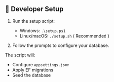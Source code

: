 ## 🔧 Developer Setup

1. Run the setup script:
   - Windows: `.\setup.ps1`
   - Linux/macOS: `./setup.sh` ( Recommended ) 

2. Follow the prompts to configure your database.

The script will:
- Configure `appsettings.json`
- Apply EF migrations
- Seed the database
